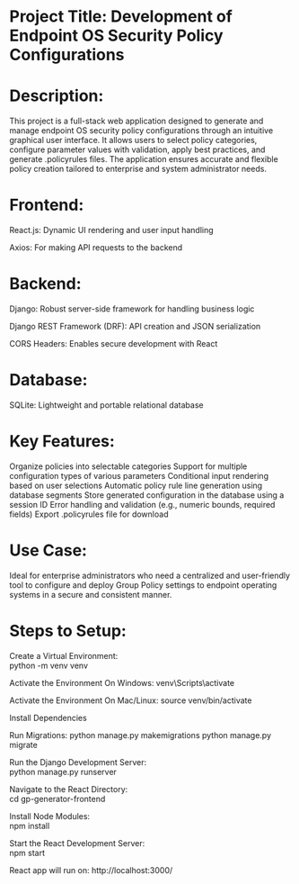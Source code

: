 # Project Title: Development of Endpoint OS Security Policy Configurations

# Description:
This project is a full-stack web application designed to generate and manage endpoint OS security policy configurations through an intuitive graphical user interface. It allows users to select policy categories, configure parameter values with validation, apply best practices, and generate .policyrules files. The application ensures accurate and flexible policy creation tailored to enterprise and system administrator needs.

# Frontend:
React.js: Dynamic UI rendering and user input handling

Axios: For making API requests to the backend

# Backend:
Django: Robust server-side framework for handling business logic

Django REST Framework (DRF): API creation and JSON serialization

CORS Headers: Enables secure development with React

# Database:
SQLite: Lightweight and portable relational database

# Key Features:
Organize policies into selectable categories
Support for multiple configuration types of various parameters
Conditional input rendering based on user selections
Automatic policy rule line generation using database segments
Store generated configuration in the database using a session ID
Error handling and validation (e.g., numeric bounds, required fields)
Export .policyrules file for download

# Use Case:
Ideal for enterprise administrators who need a centralized and user-friendly tool to configure and deploy Group Policy settings to endpoint operating systems in a secure and consistent manner.

# Steps to Setup:

Create a Virtual Environment:   
python -m venv venv

Activate the Environment On Windows:
venv\Scripts\activate

Activate the Environment On Mac/Linux:
source venv/bin/activate

Install Dependencies

Run Migrations:
python manage.py makemigrations
python manage.py migrate

Run the Django Development Server:   
python manage.py runserver

Navigate to the React Directory:   
cd gp-generator-frontend 

Install Node Modules:   
npm install

Start the React Development Server:   
npm start

React app will run on: http://localhost:3000/
